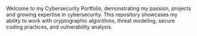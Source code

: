 Welcome to my Cybersecurity Portfolio, demonstrating my passion, projects and growing expertise in cybersecurity. This repository showcases my ability to work with cryptographic algorithms, threat modeling, secure coding practices, and vulnerability analysis.
